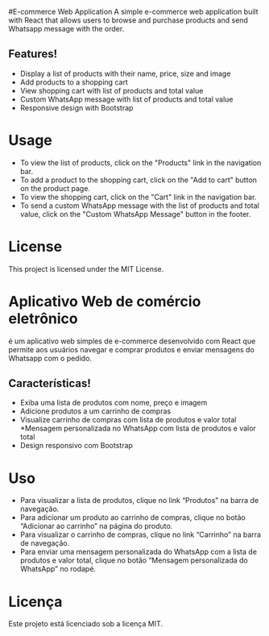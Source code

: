 #E-commerce Web Application
A simple e-commerce web application built with React that allows users to browse and purchase products and send Whatsapp message with the order.

## Features!



* Display a list of products with their name, price, size and image
* Add products to a shopping cart
* View shopping cart with list of products and total value
* Custom WhatsApp message with list of products and total value
* Responsive design with Bootstrap

# Usage
* To view the list of products, click on the "Products" link in the navigation bar.
* To add a product to the shopping cart, click on the "Add to cart" button on the product page.
* To view the shopping cart, click on the "Cart" link in the navigation bar.
* To send a custom WhatsApp message with the list of products and total value, click on the "Custom WhatsApp Message" button in the footer.

# License
This project is licensed under the MIT License.


# Aplicativo Web de comércio eletrônico
é um aplicativo web simples de e-commerce desenvolvido com React que permite aos usuários navegar e comprar produtos e enviar mensagens do Whatsapp com o pedido.

## Características!


* Exiba uma lista de produtos com nome, preço e imagem
* Adicione produtos a um carrinho de compras
* Visualize carrinho de compras com lista de produtos e valor total
*Mensagem personalizada no WhatsApp com lista de produtos e valor total
* Design responsivo com Bootstrap

# Uso
* Para visualizar a lista de produtos, clique no link “Produtos” na barra de navegação.
* Para adicionar um produto ao carrinho de compras, clique no botão “Adicionar ao carrinho” na página do produto.
* Para visualizar o carrinho de compras, clique no link “Carrinho” na barra de navegação.
* Para enviar uma mensagem personalizada do WhatsApp com a lista de produtos e valor total, clique no botão “Mensagem personalizada do WhatsApp” no rodapé.

# Licença
Este projeto está licenciado sob a licença MIT.
